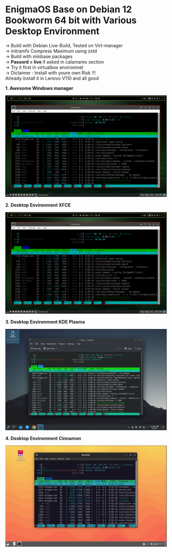 <h1>EnigmaOS Base on Debian 12 Bookworm 64 bit with Various Desktop Environment</h1>

-> Build with Debian Live-Build, Tested on Virt-manager </br>
-> initramfs Compress Maximum using zstd </br>
-> Build with minbase packages </br>
-> <b>Passord = live </b> if asked in calamares section </br>
-> Try it first in virtualbox environmet </br>
-> Diclaimer : Install with youre own Risk !!! </br>
Already install it in Lenovo V110 and all good

<b>1. Awesome Windows manager</b>

 ![Awesome Windows Manager](https://github.com/EnigmaElec/EnigmaElec.github.io/blob/main/assset/EnimaOS_awesomeWM/6.png)

<b>2. Desktop Environment XFCE</b>

 ![Awesome Windows Manager](https://github.com/EnigmaElec/EnigmaElec.github.io/blob/main/assset/EnimaOS_awesomeWM/6.png)

<b>3. Desktop Environment KDE Plasma</b>

![KDE Plasma](https://github.com/EnigmaElec/EnigmaElec.github.io/blob/main/assset/EnigmaOS_Plasma/5.png)

<b>4. Desktop Environment Cinnamon</b>

![Cinnamon](https://github.com/EnigmaElec/EnigmaElec.github.io/blob/main/assset/EnigmaOS_cinammon/2.png)
